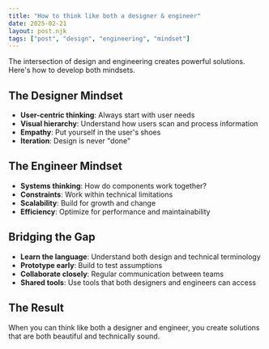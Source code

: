 ```yaml
---
title: "How to think like both a designer & engineer"
date: 2025-02-21
layout: post.njk
tags: ["post", "design", "engineering", "mindset"]
---
```


The intersection of design and engineering creates powerful solutions. Here's how to develop both mindsets.

## The Designer Mindset

- **User-centric thinking**: Always start with user needs
- **Visual hierarchy**: Understand how users scan and process information
- **Empathy**: Put yourself in the user's shoes
- **Iteration**: Design is never "done"

## The Engineer Mindset

- **Systems thinking**: How do components work together?
- **Constraints**: Work within technical limitations
- **Scalability**: Build for growth and change
- **Efficiency**: Optimize for performance and maintainability

## Bridging the Gap

- **Learn the language**: Understand both design and technical terminology
- **Prototype early**: Build to test assumptions
- **Collaborate closely**: Regular communication between teams
- **Shared tools**: Use tools that both designers and engineers can access

## The Result

When you can think like both a designer and engineer, you create solutions that are both beautiful and technically sound.
